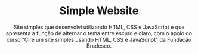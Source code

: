 <h1 align = center>Simple Website</h1>
<p align = center>Site simples que desenvolvi utilizando HTML, CSS e JavaScript e que apresenta a função de alternar o tema entre escuro e claro, com o apoio do curso "Cire um site simples usando HTML, CSS e JavaScript" da Fundação Bradesco.</p>
